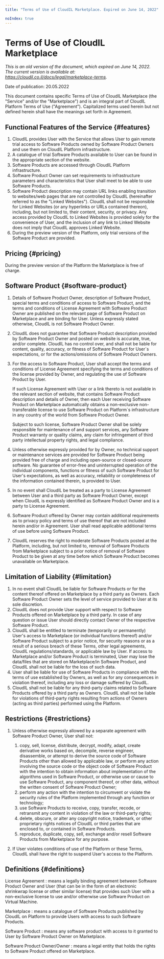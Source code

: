 ```yaml
---
title: "Terms of Use of CloudIL Marketplace. Expired on June 14, 2022"

noIndex: true
---
```


# Terms of Use of CloudIL Marketplace

*This is an old version of the document, which expired on June 14, 2022. The current version is available at: <https://cloudil.co.il/docs/legal/marketplace-terms>.*

Date of publication: 20.05.2022

This document contains specific Terms of Use of CloudIL Marketplace (the "Service" and/or the "Marketplace") and is an integral part of CloudIL Platform Terms of Use ("Agreement"). Capitalized terms used herein but not defined herein shall have the meanings set forth in Agreement.

## Functional Features of the Service {#features}

1. CloudIL provides User with the Service that allows User to gain remote trial access to Software Products owned by Software Product Owners and use them on CloudIL Platform infrastructure.
1. A catalogue of trial Software Products available to User can be found in the appropriate section of the website.
1. Software Products are accessed through CloudIL Platform infrastructure.
1. Software Product Owner can set requirements to infrastructure parameters and characteristics that User shall meet to be able to use Software Products.
1. Software Product description may contain URL links enabling transition to websites/web pages that are not controlled by CloudIL (hereinafter referred to as the "Linked Websites"). CloudIL shall not be responsible for Linked Websites (or any hyperlinks or URLs contained thereon), including, but not limited to, their content, security, or privacy. Any access provided by CloudIL to Linked Websites is provided solely for the convenience of User, and the inclusion of any link to Linked Website does not imply that CloudIL approves Linked Website.
1. During the preview version of the Platform, only trial versions of the Software Product are provided.

## Pricing {#pricing}

During the preview version of the Platform the Marketplace is free of charge.

## Software Product {#software-product}

1. Details of Software Product Owner, description of Software Product, special terms and conditions of access to Software Product, and the terms and conditions of License Agreement with Software Product Owner are published on the relevant page of Software Product on Marketplace and are binding for User. Unless expressly stated otherwise, CloudIL is not Software Product Owner.
1. CloudIL does not guarantee that Software Product description provided by Software Product Owner and posted on website is accurate, true, and/or complete. CloudIL has no control over, and shall not be liable for content, quality, accuracy, or fitness of Software Product for User`s expectations, or for the actions/omissions of Software Product Owners.
1. For the access to Software Product, User shall accept the terms and conditions of License Agreement specifying the terms and conditions of the license provided by Owner, and regulating the use of Software Product by User.

   If such License Agreement with User or a link thereto is not available in the relevant section of website, that contains Software Product description and details of Owner, then each User receiving Software Product on Marketplace automatically obtains a non-exclusive non-transferable license to use Software Product on Platform`s infrastructure in any country of the world from Software Product Owner.

   Subject to such license, Software Product Owner shall be solely responsible for maintenance of and support services, any Software Product warranty or quality claims, any claim for infringement of third party intellectual property rights, and legal compliance.
1. Unless otherwise expressly provided for by Owner, no technical support or maintenance services are provided for Software Product being provided free of charge and including open-source or closed-source software. No guarantee of error-free and uninterrupted operation of the individual components, functions or fitness of such Software Product for User's expectations, as well as accuracy, reliability or completeness of the information contained therein, is provided to User.
1. In no event shall CloudIL be treated as a party to License Agreement between User and a third party as Software Product Owner, except when CloudIL is expressly identified as Software Product Owner and is a party to License Agreement.
1. Software Product offered by Owner may contain additional requirements as to privacy policy and terms of use thereof that are not included herein and/or in Agreement. User shall read applicable additional terms of use before using Software Product.
1. CloudIL reserves the right to moderate Software Products posted at the Platform, including, but not limited to, removal of Software Products from Marketplace subject to a prior notice of removal of Software Product to be given at any time before which Software Product becomes unavailable on Marketplace.

## Limitation of Liability {#limitation}

1. In no event shall CloudIL be liable for Software Products or for the content thereof offered on Marketplace by a third party as Owners. Each Software Product Owner sets the level of service provided to User at its sole discretion.
1. CloudIL does not provide User support with respect to Software Products offered on Marketplace by a third party. In case of any question or issue User should directly contact Owner of the respective Software Product.
1. CloudIL shall be entitled to terminate (temporarily or permanently) User's access to Marketplace (or individual functions thereof) and/or Software Product subject to a prior notice, for security reasons or as a result of a serious breach of these Terms, other legal agreements, CloudIL regulations/standards, or applicable law by User. If access to Marketplace and/or Software Product is terminated, User may lose the data/files that are stored on Marketplace/in Software Product, and CloudIL shall not be liable for the loss of such data.
1. User shall be liable for use of Software Products in compliance with the terms of use established by Owners, as well as for any consequences in violation thereof, including any loss or damage suffered by CloudIL.
1. CloudIL shall not be liable for any third-party claims related to Software Products offered by a third party as Owners. CloudIL shall not be liable for violations of third-party rights resulting from actions of Owners (acting as third parties) performed using the Platform.

## Restrictions {#restrictions}

1. Unless otherwise expressly allowed by a separate agreement with Software Product Owner, User shall not:

   1. copy, sell, license, distribute, decrypt, modify, adapt, create derivative works based on, decompile, reverse engineer, disassemble, or attempt to derive the source code of Software Products other than allowed by applicable law, or perform any action involving the source code or the object code of Software Product with the intention to obtain information about implementation of the algorithms used in Software Product, or otherwise use or cause to use Software Product, any component thereof, or other data, without the written consent of Software Product Owner;
   1. perform any action with the intention to circumvent or violate the security rules of the Platform implemented through any function or technology;
   1. use Software Products to receive, copy, transfer, recode, or retransmit any content in violation of the law or third-party rights;
   1. delete, obscure, or alter any copyright notice, trademark, or other proprietary rights notices of CloudIL or third parties that are enclosed to, or contained in Software Products.
   1. reproduce, duplicate, copy, sell, exchange and/or resell Software Products from Marketplace for any purpose.
   
1. If User violates conditions of use of the Platform or these Terms, CloudIL shall have the right to suspend User's access to the Platform.

## Definitions {#definitions}

License Agreement
: means a legally binding agreement between Software Product Owner and User (that can be in the form of an electronic shrinkwrap license or other similar license) that provides such User with a non-exclusive license to use and/or otherwise use Software Product on Virtual Machine.

Marketplace
: means a catalogue of Software Products published by CloudIL on Platform to provide Users with access to such Software Products.

Software Product
: means any software product with access to it granted to User by Software Product Owner on Marketplace.

Software Product Owner/Owner
: means a legal entity that holds the rights to Software Product offered on Marketplace.
